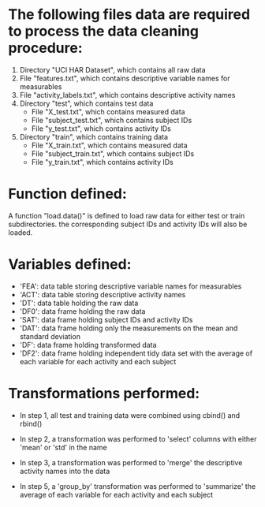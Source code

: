 The following files data are required to process the data cleaning procedure:
=============================================================================

1. Directory "UCI HAR Dataset", which contains all raw data
2. File "features.txt", which contains descriptive variable names for measurables
3. File "activity_labels.txt", which contains descriptive activity names
4. Directory "test", which contains test data
   * File "X_test.txt", which contains measured data
   * File "subject_test.txt", which contains subject IDs
   * File "y_test.txt", which contains activity IDs
5. Directory "train", which contains training data
   * File "X_train.txt", which contains measured data
   * File "subject_train.txt", which contains subject IDs
   * File "y_train.txt", which contains activity IDs



Function defined:
=================

A function "load.data()" is defined to load raw data for either test or train
subdirectories. the corresponding subject IDs and activity IDs will also be
loaded.



Variables defined:
==================

* 'FEA': data table storing descriptive variable names for measurables
* 'ACT': data table storing descriptive activity names
* 'DT':  data table holding the raw data
* 'DF0': data frame holding the raw data
* 'SAT': data frame holding subject IDs and activity IDs
* 'DAT': data frame holding only the measurements on the mean and standard deviation
* 'DF':  data frame holding transformed data
* 'DF2': data frame holding independent tidy data set with the average of each
       variable for each activity and each subject



Transformations performed:
==========================

* In step 1, all test and training data were combined using cbind() and rbind()

* In step 2, a transformation was performed to 'select' columns with either
  'mean' or 'std' in the name

* In step 3, a transformation was performed to 'merge' the descriptive activity
  names into the data

* In step 5, a 'group_by' transformation was performed to 'summarize' the
  average of each variable for each activity and each subject





